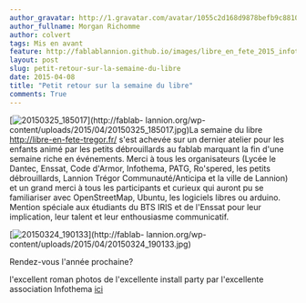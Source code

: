 ```yaml
---
author_gravatar: http://1.gravatar.com/avatar/1055c2d168d9878befb9c8810eda96dc?s=96&d=mm&r=g
author_fullname: Morgan Richomme
author: colvert
tags: Mis en avant
feature: http://fablablannion.github.io/images/libre_en_fete_2015_infothema_18.jpg
layout: post
slug: petit-retour-sur-la-semaine-du-libre
date: 2015-04-08
title: "Petit retour sur la semaine du libre"
comments: True
---
```

[![20150325_185017](http://fablablannion.github.io/images/20150325_185017-1024x576.jpg)](http://fablab-
lannion.org/wp-content/uploads/2015/04/20150325_185017.jpg)La semaine du libre
<http://libre-en-fete-tregor.fr/> s'est achevée sur un dernier atelier pour
les enfants animé par les petits débrouillards au fablab marquant la fin d'une
semaine riche en événements. Merci à tous les organisateurs (Lycée le Dantec,
Enssat, Code d'Armor, Infothema, PATG, Ro'spered, les petits débrouillards,
Lannion Trégor Communauté/Anticipa et la ville de Lannion) et un grand merci à
tous les participants et curieux qui auront pu se familiariser avec
OpenStreetMap, Ubuntu, les logiciels libres ou arduino. Mention spéciale aux
étudiants du BTS IRIS et de l'Enssat pour leur implication, leur talent et
leur enthousiasme communicatif.

[![20150324_190133](http://fablablannion.github.io/images/20150324_190133-1024x576.jpg)](http://fablab-
lannion.org/wp-content/uploads/2015/04/20150324_190133.jpg)

Rendez-vous l'année prochaine?

l'excellent roman photos de l'excellente install party par l'excellente
association Infothema
[ici](http://www.infothema.fr/forum/index.php/topic,813.msg2485.html#msg2485)


